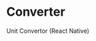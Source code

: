 # Converter
Unit Convertor (React Native)

<!-- <img src="https://i.ibb.co/bvq2qQN/Screen-Shot-2021-12-01-at-18-36-44.png" width="180" height="390">
 -->
